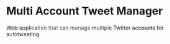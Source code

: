 Multi Account Tweet Manager
===========

Web application that can manage multiple Twitter accounts for autotweeting.